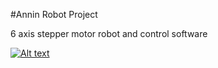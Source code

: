 #Annin Robot Project

6 axis stepper motor robot and control software

[![Alt text](https://img.youtube.com/vi/XkAfb8alqnI/0.jpg)](https://www.youtube.com/watch?v=XkAfb8alqnI)